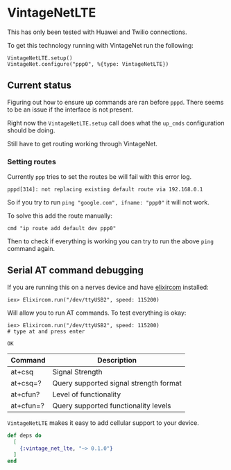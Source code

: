 # VintageNetLTE

This has only been tested with Huawei and Twilio connections.

To get this technology running with VintageNet run the following:

```
VintageNetLTE.setup()
VintageNet.configure("ppp0", %{type: VintageNetLTE})
```

## Current status

Figuring out how to ensure up commands are ran before
`pppd`. There seems to be an issue if the interface is not present.

Right now the `VintageNetLTE.setup` call does what the `up_cmds` configuration
should be doing.

Still have to get routing working through VintageNet.

### Setting routes

Currently `ppp` tries to set the routes be will fail with this error log.

```
pppd[314]: not replacing existing default route via 192.168.0.1
```

So if you try to run `ping "google.com", ifname: "ppp0"` it will not work.

To solve this add the route manually:

```
cmd "ip route add default dev ppp0"
```

Then to check if everything is working you can try to run the above `ping` command
again.


## Serial AT command debugging

If you are running this on a nerves device and have [elixircom](https://github.com/mattludwigs/elixircom) installed:

```
iex> Elixircom.run("/dev/ttyUSB2", speed: 115200)
```

Will allow you to run AT commands. To test everything is okay:

```
iex> Elixircom.run("/dev/ttyUSB2", speed: 115200)
# type at and press enter

OK
```

Command    | Description
-----------|-----------------------
at+csq     | Signal Strength
at+csq=?   | Query supported signal strength format
at+cfun?   | Level of functionality 
at+cfun=?  | Query supported functionality levels


`VintageNetLTE` makes it easy to add cellular support to your device.

```elixir
def deps do
  [
    {:vintage_net_lte, "~> 0.1.0"}
  ]
end
```


